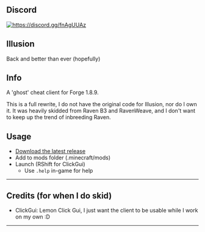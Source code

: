 ## Discord
<a href="https://discord.gg/fnAgUUAz"><img src="https://invidget.switchblade.xyz/fnAgUUAz" alt="https://discord.gg/fnAgUUAz"/></a><br>

## Illusion
Back and better than ever (hopefully)

## Info
A 'ghost' cheat client for Forge 1.8.9.

This is a full rewrite, I do not have the original code for Illusion, nor do I own it. It was heavily skidded from Raven B3 and RavenWeave, and I don't want to keep up the trend of inbreeding Raven.

## Usage
- [Download the latest release](https://github.com/Syz66/Illusion/releases/tag/latest)
- Add to mods folder (.minecraft/mods)
- Launch (RShift for ClickGui)
  - Use `.help` in-game for help

---

## Credits (for when I do skid)
- ClickGui: Lemon Click Gui, I just want the client to be usable while I work on my own :D

---